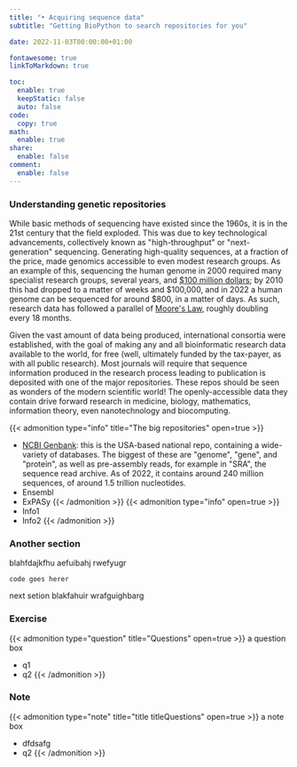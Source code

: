 ```yaml
---
title: "• Acquiring sequence data"
subtitle: "Getting BioPython to search repositories for you"

date: 2022-11-03T00:00:00+01:00

fontawesome: true
linkToMarkdown: true

toc:
  enable: true
  keepStatic: false
  auto: false
code:
  copy: true
math:
  enable: true
share:
  enable: false
comment:
  enable: false
---
```


### Understanding genetic repositories
While basic methods of sequencing have existed since the 1960s, it is in the 21st century that the field exploded. This was due to key technological advancements, collectively known as "high-throughput" or "next-generation" sequencing. Generating high-quality sequences, at a fraction of the price, made genomics accessible to even modest research groups. As an example of this, sequencing the human genome in 2000 required many specialist research groups, several years, and [$100 million dollars](https://www.genome.gov/about-genomics/fact-sheets/Sequencing-Human-Genome-cost); by 2010 this had dropped to a matter of weeks and $100,000, and in 2022 a human genome can be sequenced for around $800, in a matter of days. As such, research data has followed a parallel of [Moore's Law](https://www.wikiwand.com/en/Moore's_law), roughly doubling every 18 months.

Given the vast amount of data being produced, international consortia were established, with the goal of making any and all bioinformatic research data available to the world, for free (well, ultimately funded by the tax-payer, as with all public research). Most journals will require that sequence information produced in the research process leading to publication is deposited with one of the major repositories. These repos should be seen as wonders of the modern scientific world! The openly-accessible data they contain drive forward research in medicine, biology, mathematics, information theory, even nanotechnology and biocomputing.


{{< admonition type="info" title="The big repositories" open=true >}}

- [NCBI Genbank](https://www.ncbi.nlm.nih.gov/genbank/): this is the USA-based national repo, containing a wide-variety of databases. The biggest of these are "genome", "gene", and "protein", as well as pre-assembly reads, for example in "SRA", the sequence read archive. As of 2022, it contains around 240 million sequences, of around 1.5 trillion nucleotides.
- Ensembl
- ExPASy
{{< /admonition >}}
{{< admonition type="info" open=true >}}
- Info1
- Info2
{{< /admonition >}}

### Another section
blahfdajkfhu aefuibahj rwefyugr

```
code goes herer
```
next setion blakfahuir wrafguighbarg

### Exercise
{{< admonition type="question" title="Questions" open=true >}}
a question box
- q1
- q2
{{< /admonition >}}

### Note
{{< admonition type="note" title="title titleQuestions" open=true >}}
a note box
- dfdsafg
- q2
{{< /admonition >}}
